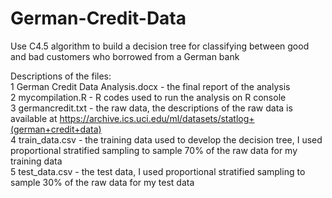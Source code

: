 # German-Credit-Data
Use C4.5 algorithm to build a decision tree for classifying between good and bad customers who borrowed from a German bank

Descriptions of the files:  
1 German Credit Data Analysis.docx - the final report of the analysis  
2 mycompilation.R - R codes used to run the analysis on R console  
3 germancredit.txt - the raw data, the descriptions of the raw data is available at https://archive.ics.uci.edu/ml/datasets/statlog+(german+credit+data)  
4 train_data.csv - the training data used to develop the decision tree, I used proportional stratified sampling to sample 70% of the raw data for my training data  
5 test_data.csv - the test data, I used proportional stratified sampling to sample 30% of the raw data for my test data  
